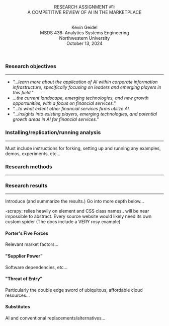 <div align=center>
RESEARCH ASSIGNMENT #1:  <br>
A COMPETITIVE REVIEW OF AI IN THE MARKETPLACE
</div>
<br>

<div align=center>

Kevin Geidel <br>
MSDS 436: Analytics Systems Engineering <br>
Northwestern University <br>
October 13, 2024 <br>
</div>
<br>
</p>

### Research objectives

<hr>

* *"...learn more about the application of AI within corporate information infrastructure, specifically focusing on leaders and emerging players in this field."*
* *...the current landscape, emerging technologies, and new growth opportunities, with a focus on financial services."* 
* *"...to what extent other financial services firms utilize AI.* 
* *"...insights into existing players, emerging technologies, and potential growth areas in AI for financial services."*

### Installing/replication/running analysis

<hr>

Must include instructions for forking, setting up and running any examples, demos, experiments, etc...

### Research methods

<hr>

### Research results

<hr>

Introduce (and summarize the results.) Go into more depth below...

-scrapy:
   relies heavily on element and CSS class names..
   will be near impossible to abstract.
   Every source website would likely need its own custom spider
   (The docs include a VERY rosy example)



#### Porter's Five Forces

Relevant market factors...

#### "Supplier Power"

Software dependencies, etc...

#### "Threat of Entry"

Particularly the double edge sword of ubiquitous, affordable cloud resources...

#### Substitutes

AI and conventional replacements/alternatives...

